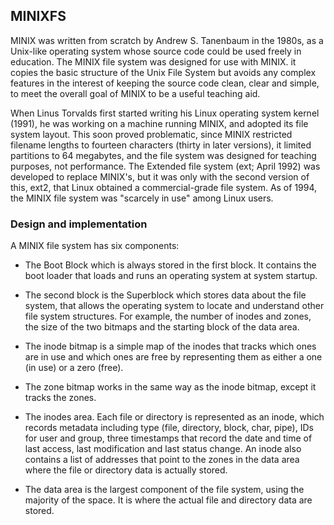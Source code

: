 MINIXFS
-------------------------------------------------------------

  MINIX was written from scratch by Andrew S. Tanenbaum in the 1980s, as a 
  Unix-like operating system whose source code could be used freely in 
  education. The MINIX file system was designed for use with MINIX. it copies 
  the basic structure of the Unix File System but avoids any complex features
  in the interest of keeping the source code clean, clear and simple, to meet
  the overall goal of MINIX to be a useful teaching aid.

  When Linus Torvalds first started writing his Linux operating system kernel 
  (1991), he was working on a machine running MINIX, and adopted its file 
  system layout. This soon proved problematic, since MINIX restricted filename 
  lengths to fourteen characters (thirty in later versions), it limited 
  partitions to 64 megabytes, and the file system was designed for teaching 
  purposes, not performance. The Extended file system (ext; April 1992) was 
  developed to replace MINIX's, but it was only with the second version of 
  this, ext2, that Linux obtained a commercial-grade file system. As of 1994, 
  the MINIX file system was "scarcely in use" among Linux users.

### Design and implementation

  A MINIX file system has six components:

  * The Boot Block which is always stored in the first block. 
    It contains the boot loader that loads and runs an operating system 
    at system startup.

  * The second block is the Superblock which stores data about the file system,
    that allows the operating system to locate and understand other file 
    system structures. For example, the number of inodes and zones, the size 
    of the two bitmaps and the starting block of the data area.

  * The inode bitmap is a simple map of the inodes that tracks which ones are 
    in use and which ones are free by representing them as either a one (in 
    use) or a zero (free).

  * The zone bitmap works in the same way as the inode bitmap, except it 
    tracks the zones.

  * The inodes area. Each file or directory is represented as an inode, 
    which records metadata including type (file, directory, block, char, 
    pipe), IDs for user and group, three timestamps that record the date and 
    time of last access, last modification and last status change. An inode 
    also contains a list of addresses that point to the zones in the data 
    area where the file or directory data is actually stored.

  * The data area is the largest component of the file system, using the 
    majority of the space. It is where the actual file and directory data 
    are stored.


